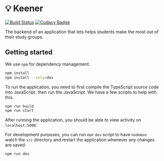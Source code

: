 # :bulb: Keener

[![Build Status](https://travis-ci.com/rmcreyes/keener-backend.svg?branch=master)](https://travis-ci.com/rmcreyes/keener-backend)
[![Codacy Badge](https://api.codacy.com/project/badge/Grade/02aeb3bb35034af78fc84d89e6e69700)](https://www.codacy.com/manual/rmcreyes/keener-backend?utm_source=github.com&amp;utm_medium=referral&amp;utm_content=rmcreyes/keener-backend&amp;utm_campaign=Badge_Grade)

The backend of an application that lets helps students make the most out of their study groups.

## Getting started

We use `npm` for dependency management.

```bash
npm install
npm install --only=dev
```

To run the application, you need to first compile the TypeScript source code into JavaScript, then run the JavaScript. We have a few scripts to help with this.

```bash
npm run build
npm run start
```

After running the application, you should be able to view activity on `localhost:5000`.

For development purposes, you can run our `dev` script to have `nodemon` watch the `src` directory and restart the application whenever any changes are saved.

```bash
npm run dev
```
